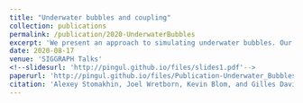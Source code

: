 ```yaml
---
title: "Underwater bubbles and coupling"
collection: publications
permalink: /publication/2020-UnderwaterBubbles
excerpt: 'We present an approach to simulating underwater bubbles. Our method is sparse in that it only simulates a thin band of water around the region of interest allowing us to achieve high resolu- tions in turbulent scenarios. We use a hybrid bubble representation consisting of two parts. The hero counterpart utilizes an incompressible two-phase Navier-Stokes solve on an Eulerian grid with air phase also represented via FLIP/APIC particles to facilitate volume conservation and accurate interface tracking. The diffuse counter-part captures sub-grid bubble motion not “seen” by the Eulerian grid. We represent those as particles and develop a novel scheme for coupling them with the bulk fluid. The coupling scheme is not limited to sub-grid bubbles and may be applied to other thin/porous objects such as sand, hair, and cloth.'
date: 2020-08-17
venue: 'SIGGRAPH Talks'
<!--slidesurl: 'http://pingul.github.io/files/slides1.pdf'-->
paperurl: 'http://pingul.github.io/files/Publication-Underwater_Bubbles_and_Coupling.pdf'
citation: 'Alexey Stomakhin, Joel Wretborn, Kevin Blom, and Gilles Daviet (2020) “Underwater Bubbles and Coupling.” Special Interest Group on Computer Graphics and Interactive Techniques Conference Talks. https://doi.org/10.1145/3388767.3407390.'
---
```

